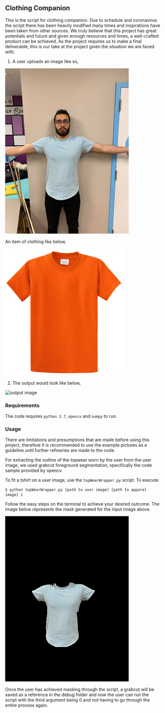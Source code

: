 ## Clothing Companion

This is the script for clothing companion. Due to schedule and coronavirus the script there has been heavily modified many times and inspirations have been taken from other sources. We truly believe that this project has great potentials and future and given enough resources and times, a well-crafted product can be achieved. As the project requires us to make a final deliverable, this is our take at the project given the situation we are faced with.

1. A user uploads an image like so,

![user image](input.jpg)

An item of clothing like below,

![apparel image](apparel.jpg)

2. The output would look like below,

![output image](onUserImage.jpg)

### Requirements

The code requires `python 2.7`, `opencv` and `numpy` to run.

### Usage

There are limitations and presumptions that are made before using this project, therefore it is recommended to use the example pictures as a guideline until further refineries are made to the code.

For extracting the outline of the topwear worn by the user from the user image, we used grabcut foreground segmentation, specifically the code sample provided by opencv.

To fit a tshirt on a user image, use the `topWearWrapper.py` script. To execute 

```
$ python topWearWrapper.py [path to user image] [path to apparel image] 1
```

Follow the easy steps on the terminal to achieve your desired outcome. The image below represents the mask generated for the input image above. 


![grabcut output](debug/grabcutOutput.png)

Once the user has achieved masking through the script, a grabcut will be saved as a reference in the debug folder and now the user can run the script with the third argument being 0 and not having to go through the entire process again.










